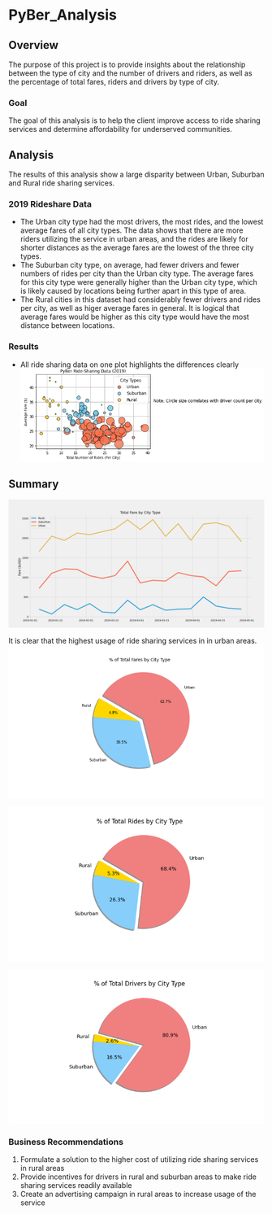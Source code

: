 # PyBer_Analysis

## Overview
The purpose of this project is to provide insights about the relationship between the type of city and the number of drivers and riders, as well as the percentage of total fares, riders and drivers by type of city. 
### Goal
The goal of this analysis is to help the client improve access to ride sharing services and determine affordability for underserved communities.

## Analysis
The results of this analysis show a large disparity between Urban, Suburban and Rural ride sharing services. 
### 2019 Rideshare Data
- The Urban city type had the most drivers, the most rides, and the lowest average fares of all city types. The data shows that there are more riders utilizing the service in urban areas, and the rides are likely for shorter distances as the average fares are the lowest of the three city types.
- The Suburban city type, on average, had fewer drivers and fewer numbers of rides per city than the Urban city type. The average fares for this city type were generally higher than the Urban city type, which is likely caused by locations being further apart in this type of area.
- The Rural cities in this dataset had considerably fewer drivers and rides per city, as well as higer average fares in general. It is logical that average fares would be higher as this city type would have the most distance between locations.
### Results
- All ride sharing data on one plot highlights the differences clearly
![Ride-Sharing Data](https://github.com/jkannis/PyBer_Analysis/blob/main/analysis/Fig1.png)

## Summary
![Fare Summary](https://github.com/jkannis/PyBer_Analysis/blob/main/analysis/PyBer_fare_summary.png)

It is clear that the highest usage of ride sharing services in in urban areas. 
![Total Fares by City Type](https://github.com/jkannis/PyBer_Analysis/blob/main/analysis/Fig5.png)

![Total Rides by City Type](https://github.com/jkannis/PyBer_Analysis/blob/main/analysis/Fig6.png)

![Total Drivers by City Type](https://github.com/jkannis/PyBer_Analysis/blob/main/analysis/Fig7.png)
### Business Recommendations
1. Formulate a solution to the higher cost of utilizing ride sharing services in rural areas
2. Provide incentives for drivers in rural and suburban areas to make ride sharing services readily available
3. Create an advertising campaign in rural areas to increase usage of the service